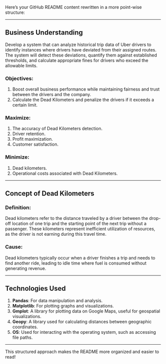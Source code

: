 Here’s your GitHub README content rewritten in a more point-wise structure:

---

## **Business Understanding**

Develop a system that can analyze historical trip data of Uber drivers to identify instances where drivers have deviated from their assigned routes. The system will detect these deviations, quantify them against established thresholds, and calculate appropriate fines for drivers who exceed the allowable limits.

### **Objectives:**
1. Boost overall business performance while maintaining fairness and trust between the drivers and the company.
2. Calculate the Dead Kilometers and penalize the drivers if it exceeds a certain limit.

### **Maximize:**
1. The accuracy of Dead Kilometers detection.
2. Driver retention.
3. Profit maximization.
4. Customer satisfaction.

### **Minimize:**
1. Dead kilometers.
2. Operational costs associated with Dead Kilometers.

---

## **Concept of Dead Kilometers**

### **Definition:**
Dead kilometers refer to the distance traveled by a driver between the drop-off location of one trip and the starting point of the next trip without a passenger. These kilometers represent inefficient utilization of resources, as the driver is not earning during this travel time.

### **Cause:**
Dead kilometers typically occur when a driver finishes a trip and needs to find another ride, leading to idle time where fuel is consumed without generating revenue.

---

## **Technologies Used**

1. **Pandas**: For data manipulation and analysis.
2. **Matplotlib**: For plotting graphs and visualizations.
3. **Gmplot**: A library for plotting data on Google Maps, useful for geospatial visualizations.
4. **Geopy**: A library used for calculating distances between geographic coordinates.
5. **OS**: Used for interacting with the operating system, such as accessing file paths.

---

This structured approach makes the README more organized and easier to read!
